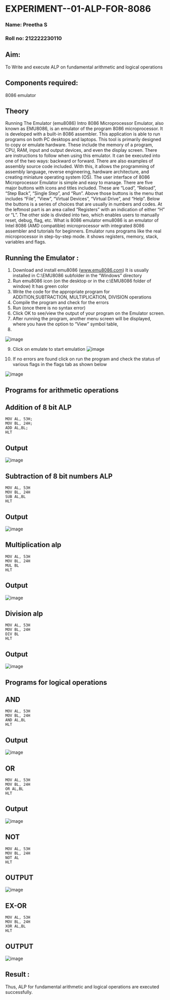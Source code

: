 # EXPERIMENT--01-ALP-FOR-8086
### Name: Preetha S
### Roll no: 212222230110


## Aim:
To Write and execute ALP on fundamental arithmetic and logical operations
## Components required: 
8086  emulator 
## Theory 
Running The Emulator (emu8086) Intro 8086 Microprocessor Emulator, also known as EMU8086, is an emulator of the program 8086 microprocessor. It is developed with a built-in 8086 assembler. This application is able to run programs on both PC desktops and laptops. This tool is primarily designed to copy or emulate hardware. These include the memory of a program, CPU, RAM, input and output devices, and even the display screen. There are instructions to follow when using this emulator. It can be executed into one of the two ways: backward or forward. There are also examples of assembly source code included. With this, it allows the programming of assembly language, reverse engineering, hardware architecture, and creating miniature operating system (OS). The user interface of 8086 Microprocessor Emulator is simple and easy to manage. There are five major buttons with icons and titles included. These are “Load”, “Reload”, “Step Back”, “Single Step”, and “Run”. Above those buttons is the menu that includes “File”, “View”, “Virtual Devices”, “Virtual Drive”, and “Help”. Below the buttons is a series of choices that are usually in numbers and codes. At the leftmost part is an area called “Registers” with an indication of either “H” or “L”. The other side is divided into two, which enables users to manually reset, debug, flag, etc. What is 8086 emulator emu8086 is an emulator of Intel 8086 (AMD compatible) microprocessor with integrated 8086 assembler and tutorials for beginners. Emulator runs programs like the real microprocessor in step-by-step mode. it shows registers, memory, stack, variables and flags.


 ## Running the Emulator :
1.	Download and install emu8086 (www.emu8086.com) It is usually installed in C:\EMU8086 subfolder in the “Windows” directory
2.	Run  emu8086 icon (on the desktop or in the c:\EMU8086 folder of window) It has green color 
3.	Write the code for the appropriate program for ADDITION,SUBTRACTION, MULTIPLICATION,  DIVISION operations 
4. Compile the program and check for the errors 
5.	Run (once there is no syntax error) 
6.	Click OK to see/view the output of your program on the Emulator screen. 
7.	After running the program, another menu screen will be displayed, where you have the option to “View” symbol table,
8.
![image](https://user-images.githubusercontent.com/36288975/189273263-d65baae9-4b8f-4723-afb3-c0ffa4052b04.png)


9.	Click on emulate to start emulation 
![image](https://user-images.githubusercontent.com/36288975/189273273-9bb36ec1-e2e8-4892-8d35-37707332bfdc.png)


10.	If no errors are found click on run the program and check the status of various flags in the flags tab as shown below 


![image](https://user-images.githubusercontent.com/36288975/189273277-113a2a33-4a40-4ff8-95a5-ecd3a1f504fe.png)







## Programs for arithmetic  operations

## Addition  of 8 bit ALP 
```
MOV AL, 53H;
MOV BL, 24H;
ADD AL,BL;
HLT
```
## Output  

![image](https://github.com/user-attachments/assets/05d0784f-8a11-4578-9a27-4958c7864efd)

 
## Subtraction   of 8 bit numbers  ALP 
```
MOV AL, 53H
MOV BL, 24H
SUB AL,BL
HLT
```
 
## Output 

![image](https://github.com/user-attachments/assets/cd087c37-3b38-4fa1-9a93-061fca7ad4c5)

## Multiplication alp 
```
MOV AL, 53H
MOV BL, 24H
MUL BL
HLT
```

## Output  

![image](https://github.com/user-attachments/assets/5d9fa17f-f35d-41b1-aa96-37cee71343b4)



## Division alp 
```
MOV AL, 53H
MOV BL, 24H
DIV BL
HLT
```

## Output  

![image](https://github.com/user-attachments/assets/8204d5a4-33e6-43da-b1c6-e0afcc03f38d)


## Programs for logical operations

## AND
```
MOV AL, 53H
MOV BL, 24H
AND AL,BL
HLT
```

## Output

![image](https://github.com/user-attachments/assets/bb38934b-e1be-4d11-98da-7052c2042f20)

## OR
```
MOV AL, 53H
MOV BL, 24H
OR AL,BL
HLT
```
## Output

![image](https://github.com/user-attachments/assets/af2f49d5-e45d-4a8a-ad4d-781454ccac9a)

## NOT
```
MOV AL, 53H
MOV BL, 24H
NOT AL
HLT
```
## OUTPUT

![image](https://github.com/user-attachments/assets/98f2897f-38a0-4762-9ed3-7a849d8f2dcc)

## EX-OR
```
MOV AL, 53H
MOV BL, 24H
XOR AL,BL
HLT
```
## OUTPUT

![image](https://github.com/user-attachments/assets/62e8ddf4-e6f1-472f-8e37-29029f1a4806)

## Result :
 
Thus, ALP for fundamental arithmetic and logical operations are executed successfully.








